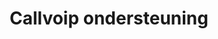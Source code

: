 ---
title: Callvoip ondersteuning
hero:
  title: Ondersteuning
  content: Oplossingen en ondersteuning voor veel voorkomende problemen. Handige artikelen en software downloads. Natuurlijk helpen we je ook graag via onze chat.
  image: "/v1552466820/placeholder-werken1.jpg"
  button:
    content: Chat met een medewerker
outputs:
  - HTML
  - JSON
---